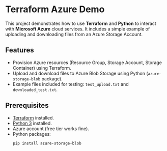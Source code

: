 # Terraform Azure Demo

This project demonstrates how to use **Terraform** and **Python** to interact with **Microsoft Azure** cloud services. It includes a simple example of uploading and downloading files from an Azure Storage Account.

## Features

- Provision Azure resources (Resource Group, Storage Account, Storage Container) using Terraform.
- Upload and download files to Azure Blob Storage using Python (`azure-storage-blob` package).
- Example files included for testing: `test_upload.txt` and `downloaded_test.txt`.

## Prerequisites

- [Terraform](https://www.terraform.io/downloads.html) installed.
- [Python 3](https://www.python.org/downloads/) installed.
- Azure account (free tier works fine).
- Python packages:  
  ```bash
  pip install azure-storage-blob

